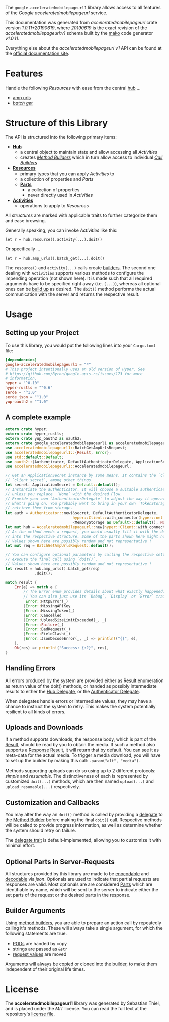 <!---
DO NOT EDIT !
This file was generated automatically from 'src/mako/api/README.md.mako'
DO NOT EDIT !
-->
The `google-acceleratedmobilepageurl1` library allows access to all features of the *Google acceleratedmobilepageurl* service.

This documentation was generated from *acceleratedmobilepageurl* crate version *1.0.11+20190619*, where *20190619* is the exact revision of the *acceleratedmobilepageurl:v1* schema built by the [mako](http://www.makotemplates.org/) code generator *v1.0.11*.

Everything else about the *acceleratedmobilepageurl* *v1* API can be found at the
[official documentation site](https://developers.google.com/amp/cache/).
# Features

Handle the following *Resources* with ease from the central [hub](https://docs.rs/google-acceleratedmobilepageurl1/1.0.11+20190619/google_acceleratedmobilepageurl1/struct.Acceleratedmobilepageurl.html) ... 

* [amp urls](https://docs.rs/google-acceleratedmobilepageurl1/1.0.11+20190619/google_acceleratedmobilepageurl1/struct.AmpUrl.html)
 * [*batch get*](https://docs.rs/google-acceleratedmobilepageurl1/1.0.11+20190619/google_acceleratedmobilepageurl1/struct.AmpUrlBatchGetCall.html)




# Structure of this Library

The API is structured into the following primary items:

* **[Hub](https://docs.rs/google-acceleratedmobilepageurl1/1.0.11+20190619/google_acceleratedmobilepageurl1/struct.Acceleratedmobilepageurl.html)**
    * a central object to maintain state and allow accessing all *Activities*
    * creates [*Method Builders*](https://docs.rs/google-acceleratedmobilepageurl1/1.0.11+20190619/google_acceleratedmobilepageurl1/trait.MethodsBuilder.html) which in turn
      allow access to individual [*Call Builders*](https://docs.rs/google-acceleratedmobilepageurl1/1.0.11+20190619/google_acceleratedmobilepageurl1/trait.CallBuilder.html)
* **[Resources](https://docs.rs/google-acceleratedmobilepageurl1/1.0.11+20190619/google_acceleratedmobilepageurl1/trait.Resource.html)**
    * primary types that you can apply *Activities* to
    * a collection of properties and *Parts*
    * **[Parts](https://docs.rs/google-acceleratedmobilepageurl1/1.0.11+20190619/google_acceleratedmobilepageurl1/trait.Part.html)**
        * a collection of properties
        * never directly used in *Activities*
* **[Activities](https://docs.rs/google-acceleratedmobilepageurl1/1.0.11+20190619/google_acceleratedmobilepageurl1/trait.CallBuilder.html)**
    * operations to apply to *Resources*

All *structures* are marked with applicable traits to further categorize them and ease browsing.

Generally speaking, you can invoke *Activities* like this:

```Rust,ignore
let r = hub.resource().activity(...).doit()
```

Or specifically ...

```ignore
let r = hub.amp_urls().batch_get(...).doit()
```

The `resource()` and `activity(...)` calls create [builders][builder-pattern]. The second one dealing with `Activities` 
supports various methods to configure the impending operation (not shown here). It is made such that all required arguments have to be 
specified right away (i.e. `(...)`), whereas all optional ones can be [build up][builder-pattern] as desired.
The `doit()` method performs the actual communication with the server and returns the respective result.

# Usage

## Setting up your Project

To use this library, you would put the following lines into your `Cargo.toml` file:

```toml
[dependencies]
google-acceleratedmobilepageurl1 = "*"
# This project intentionally uses an old version of Hyper. See
# https://github.com/Byron/google-apis-rs/issues/173 for more
# information.
hyper = "^0.10"
hyper-rustls = "^0.6"
serde = "^1.0"
serde_json = "^1.0"
yup-oauth2 = "^1.0"
```

## A complete example

```Rust
extern crate hyper;
extern crate hyper_rustls;
extern crate yup_oauth2 as oauth2;
extern crate google_acceleratedmobilepageurl1 as acceleratedmobilepageurl1;
use acceleratedmobilepageurl1::BatchGetAmpUrlsRequest;
use acceleratedmobilepageurl1::{Result, Error};
use std::default::Default;
use oauth2::{Authenticator, DefaultAuthenticatorDelegate, ApplicationSecret, MemoryStorage};
use acceleratedmobilepageurl1::Acceleratedmobilepageurl;

// Get an ApplicationSecret instance by some means. It contains the `client_id` and 
// `client_secret`, among other things.
let secret: ApplicationSecret = Default::default();
// Instantiate the authenticator. It will choose a suitable authentication flow for you, 
// unless you replace  `None` with the desired Flow.
// Provide your own `AuthenticatorDelegate` to adjust the way it operates and get feedback about 
// what's going on. You probably want to bring in your own `TokenStorage` to persist tokens and
// retrieve them from storage.
let auth = Authenticator::new(&secret, DefaultAuthenticatorDelegate,
                              hyper::Client::with_connector(hyper::net::HttpsConnector::new(hyper_rustls::TlsClient::new())),
                              <MemoryStorage as Default>::default(), None);
let mut hub = Acceleratedmobilepageurl::new(hyper::Client::with_connector(hyper::net::HttpsConnector::new(hyper_rustls::TlsClient::new())), auth);
// As the method needs a request, you would usually fill it with the desired information
// into the respective structure. Some of the parts shown here might not be applicable !
// Values shown here are possibly random and not representative !
let mut req = BatchGetAmpUrlsRequest::default();

// You can configure optional parameters by calling the respective setters at will, and
// execute the final call using `doit()`.
// Values shown here are possibly random and not representative !
let result = hub.amp_urls().batch_get(req)
             .doit();

match result {
    Err(e) => match e {
        // The Error enum provides details about what exactly happened.
        // You can also just use its `Debug`, `Display` or `Error` traits
         Error::HttpError(_)
        |Error::MissingAPIKey
        |Error::MissingToken(_)
        |Error::Cancelled
        |Error::UploadSizeLimitExceeded(_, _)
        |Error::Failure(_)
        |Error::BadRequest(_)
        |Error::FieldClash(_)
        |Error::JsonDecodeError(_, _) => println!("{}", e),
    },
    Ok(res) => println!("Success: {:?}", res),
}

```
## Handling Errors

All errors produced by the system are provided either as [Result](https://docs.rs/google-acceleratedmobilepageurl1/1.0.11+20190619/google_acceleratedmobilepageurl1/enum.Result.html) enumeration as return value of 
the doit() methods, or handed as possibly intermediate results to either the 
[Hub Delegate](https://docs.rs/google-acceleratedmobilepageurl1/1.0.11+20190619/google_acceleratedmobilepageurl1/trait.Delegate.html), or the [Authenticator Delegate](https://docs.rs/yup-oauth2/*/yup_oauth2/trait.AuthenticatorDelegate.html).

When delegates handle errors or intermediate values, they may have a chance to instruct the system to retry. This 
makes the system potentially resilient to all kinds of errors.

## Uploads and Downloads
If a method supports downloads, the response body, which is part of the [Result](https://docs.rs/google-acceleratedmobilepageurl1/1.0.11+20190619/google_acceleratedmobilepageurl1/enum.Result.html), should be
read by you to obtain the media.
If such a method also supports a [Response Result](https://docs.rs/google-acceleratedmobilepageurl1/1.0.11+20190619/google_acceleratedmobilepageurl1/trait.ResponseResult.html), it will return that by default.
You can see it as meta-data for the actual media. To trigger a media download, you will have to set up the builder by making
this call: `.param("alt", "media")`.

Methods supporting uploads can do so using up to 2 different protocols: 
*simple* and *resumable*. The distinctiveness of each is represented by customized 
`doit(...)` methods, which are then named `upload(...)` and `upload_resumable(...)` respectively.

## Customization and Callbacks

You may alter the way an `doit()` method is called by providing a [delegate](https://docs.rs/google-acceleratedmobilepageurl1/1.0.11+20190619/google_acceleratedmobilepageurl1/trait.Delegate.html) to the 
[Method Builder](https://docs.rs/google-acceleratedmobilepageurl1/1.0.11+20190619/google_acceleratedmobilepageurl1/trait.CallBuilder.html) before making the final `doit()` call. 
Respective methods will be called to provide progress information, as well as determine whether the system should 
retry on failure.

The [delegate trait](https://docs.rs/google-acceleratedmobilepageurl1/1.0.11+20190619/google_acceleratedmobilepageurl1/trait.Delegate.html) is default-implemented, allowing you to customize it with minimal effort.

## Optional Parts in Server-Requests

All structures provided by this library are made to be [enocodable](https://docs.rs/google-acceleratedmobilepageurl1/1.0.11+20190619/google_acceleratedmobilepageurl1/trait.RequestValue.html) and 
[decodable](https://docs.rs/google-acceleratedmobilepageurl1/1.0.11+20190619/google_acceleratedmobilepageurl1/trait.ResponseResult.html) via *json*. Optionals are used to indicate that partial requests are responses 
are valid.
Most optionals are are considered [Parts](https://docs.rs/google-acceleratedmobilepageurl1/1.0.11+20190619/google_acceleratedmobilepageurl1/trait.Part.html) which are identifiable by name, which will be sent to 
the server to indicate either the set parts of the request or the desired parts in the response.

## Builder Arguments

Using [method builders](https://docs.rs/google-acceleratedmobilepageurl1/1.0.11+20190619/google_acceleratedmobilepageurl1/trait.CallBuilder.html), you are able to prepare an action call by repeatedly calling it's methods.
These will always take a single argument, for which the following statements are true.

* [PODs][wiki-pod] are handed by copy
* strings are passed as `&str`
* [request values](https://docs.rs/google-acceleratedmobilepageurl1/1.0.11+20190619/google_acceleratedmobilepageurl1/trait.RequestValue.html) are moved

Arguments will always be copied or cloned into the builder, to make them independent of their original life times.

[wiki-pod]: http://en.wikipedia.org/wiki/Plain_old_data_structure
[builder-pattern]: http://en.wikipedia.org/wiki/Builder_pattern
[google-go-api]: https://github.com/google/google-api-go-client

# License
The **acceleratedmobilepageurl1** library was generated by Sebastian Thiel, and is placed 
under the *MIT* license.
You can read the full text at the repository's [license file][repo-license].

[repo-license]: https://github.com/Byron/google-apis-rsblob/master/LICENSE.md
